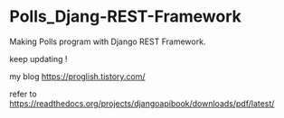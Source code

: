 # Polls_Djang-REST-Framework

Making Polls program with Django REST Framework.

keep updating !



my blog 
https://proglish.tistory.com/

refer to https://readthedocs.org/projects/djangoapibook/downloads/pdf/latest/
